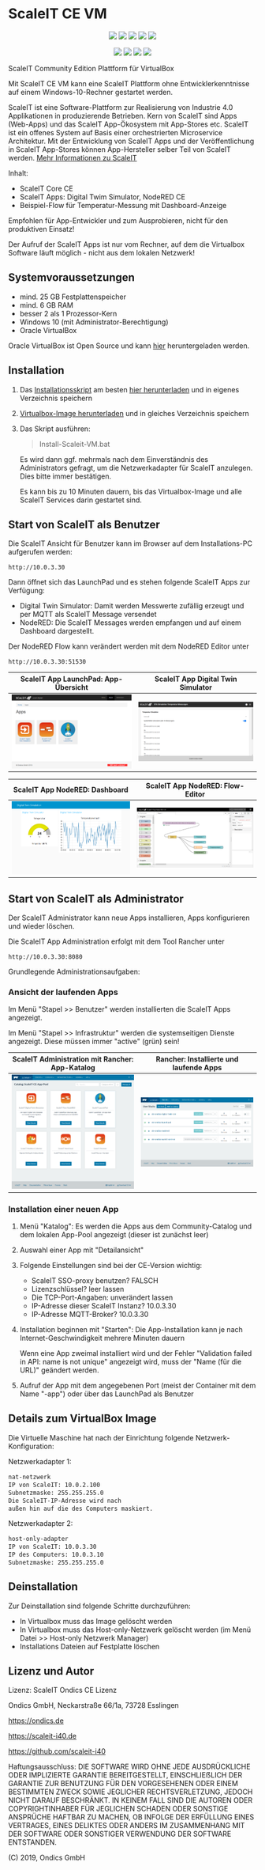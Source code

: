 # ScaleIT CE VM

<p align="center">
	<img src="https://img.shields.io/github/issues/scaleit-i40/scaleit-ce-vm.svg" />
	<img src="https://img.shields.io/github/last-commit/scaleit-i40/scaleit-ce-vm.svg" />
	<img src="https://img.shields.io/website/https/scaleit-i40.de.svg" />
	<img src="https://img.shields.io/github/repo-size/scaleit-i40/scaleit-ce-vm.svg" />
	<img src="https://img.shields.io/github/languages/top/scaleit-i40/scaleit-ce-vm.svg" />
</p>
<p align="center">
	<img src="https://img.shields.io/github/followers/scaleit-i40.svg?style=social" />
	<img src="https://img.shields.io/github/forks/scaleit-i40/scaleit-ce-vm.svg?style=social" />
	<img src="https://img.shields.io/github/stars/scaleit-i40/scaleit-ce-vm.svg?style=social" />
	<img src="https://img.shields.io/github/watchers/scaleit-i40/scaleit-ce-vm.svg?style=social" />
</p>

ScaleIT Community Edition Plattform für VirtualBox

Mit ScaleIT CE VM kann eine ScaleIT Plattform ohne Entwicklerkenntnisse auf einem Windows-10-Rechner gestartet werden.

ScaleIT ist eine Software-Plattform zur Realisierung von Industrie 4.0 Applikationen in produzierende Betrieben. Kern von ScaleIT sind Apps (Web-Apps) und das ScaleIT App-Ökosystem mit App-Stores etc. ScaleIT ist ein offenes System auf Basis einer orchestrierten Microservice Architektur. Mit der Entwicklung von ScaleIT Apps und der Veröffentlichung in ScaleIT App-Stores können App-Hersteller selber Teil von ScaleIT werden. [Mehr Informationen zu ScaleIT](https://scaleit-i40.de)

Inhalt:

* ScaleIT Core CE
* ScaleIT Apps: Digital Twim Simulator, NodeRED CE
* Beispiel-Flow für Temperatur-Messung mit Dashboard-Anzeige

Empfohlen für App-Entwickler und zum Ausprobieren, nicht für den produktiven Einsatz!

Der Aufruf der ScaleIT Apps ist nur vom Rechner, auf dem die Virtualbox Software läuft möglich - nicht aus dem lokalen Netzwerk!


## Systemvoraussetzungen

* mind. 25 GB Festplattenspeicher
* mind. 6 GB RAM
* besser 2 als 1 Prozessor-Kern
* Windows 10 (mit Administrator-Berechtigung)
* Oracle VirtualBox 

Oracle VirtualBox ist Open Source und kann [hier](https://www.virtualbox.org/wiki/Downloads) heruntergeladen werden. 


## Installation

1. Das [Installationsskript](https://github.com/scaleit-i40/scaleit-ce-vm/blob/master/Install-ScaleIT-VM.bat) am besten [hier herunterladen](https://share.ondics.de/index.php/s/nKtmAq3Kwrwgm9A) und in eigenes Verzeichnis speichern

2. [Virtualbox-Image herunterladen](https://share.ondics.de/index.php/s/wF8wd37nNj4TkcB) und in gleiches Verzeichnis speichern

3. Das Skript ausführen:

    > Install-Scaleit-VM.bat 

   Es wird dann ggf. mehrmals nach dem Einverständnis des Administrators gefragt, um die Netzwerkadapter für ScaleIT anzulegen. Dies bitte immer bestätigen.

   Es kann bis zu 10 Minuten dauern, bis das Virtualbox-Image und alle ScaleIT Services darin gestartet sind.
   
## Start von ScaleIT als Benutzer

Die ScaleIT Ansicht für Benutzer kann im Browser auf dem Installations-PC aufgerufen werden:

    http://10.0.3.30

Dann öffnet sich das LaunchPad und es stehen folgende ScaleIT Apps zur Verfügung:

* Digital Twin Simulator: Damit werden Messwerte zufällig erzeugt und per MQTT als ScaleIT Message versendet
* NodeRED: Die ScaleIT Messages werden empfangen und auf einem Dashboard dargestellt.

Der NodeRED Flow kann verändert werden mit dem NodeRED Editor unter

    http://10.0.3.30:51530
    
| ScaleIT App LaunchPad: App-Übersicht  |  ScaleIT App Digital Twin Simulator |
:-------------------------:|:-------------------------:
![](images/screenshot-10.0.3.30-51515-2019.05.28-09-45-52.png)  |  ![](images/screenshot-10.0.3.30-51556-2019.05.28-09-51-53.png)

| ScaleIT App NodeRED: Dashboard  |  ScaleIT App NodeRED: Flow-Editor |
:-------------------------:|:-------------------------:
![](images/screenshot-10.0.3.30-51530-2019.05.28-09-47-09.png)  |  ![](images/screenshot-10.0.3.30-51530-2019.05.28-09-51-11.png)


## Start von ScaleIT als Administrator

Der ScaleIT Administrator kann neue Apps installieren, Apps konfigurieren und wieder löschen.

Die ScaleIT App Administration erfolgt mit dem Tool Rancher unter

    http://10.0.3.30:8080
    
Grundlegende Administrationsaufgaben:

### Ansicht der laufenden Apps

Im Menü "Stapel >> Benutzer" werden installierten die ScaleIT Apps angezeigt.

Im Menü "Stapel >> Infrastruktur" werden die systemseitigen Dienste angezeigt. Diese müssen immer "active" (grün) sein!

| ScaleIT Administration mit Rancher: App-Katalog   | Rancher: Installierte und laufende Apps |
:-------------------------:|:-------------------------:
![](images/screenshot-10.0.3.30-8080-2019.05.28-09-50-05.png)  |  ![](images/screenshot-10.0.3.30-8080-2019.05.28-09-49-11.png)

### Installation einer neuen App

1. Menü "Katalog": Es werden die Apps aus dem Community-Catalog und dem lokalen App-Pool angezeigt (dieser ist zunächst leer)
1. Auswahl einer App mit "Detailansicht"
1. Folgende Einstellungen sind bei der CE-Version wichtig:

   * ScaleIT SSO-proxy benutzen? FALSCH
   * Lizenzschlüssel? leer lassen
   * Die TCP-Port-Angaben: unverändert lassen
   * IP-Adresse dieser ScaleIT Instanz? 10.0.3.30
   * IP-Adresse MQTT-Broker? 10.0.3.30
  
1. Installation beginnen mit "Starten": Die App-Installation kann je nach Internet-Geschwindigkeit mehrere Minuten dauern

   Wenn eine App zweimal installiert wird und der Fehler "Validation failed in API: name is not unique" angezeigt wird, muss der "Name (für die URL)" geändert werden.
   
1. Aufruf der App mit dem angegebenen Port (meist der Container mit dem Name "-app") oder über das LaunchPad als Benutzer


## Details zum VirtualBox Image

Die Virtuelle Maschine hat nach der Einrichtung folgende Netzwerk-Konfiguration:

Netzwerkadapter 1:

	nat-netzwerk
	IP von ScaleIT: 10.0.2.100
	Subnetzmaske: 255.255.255.0
	Die ScaleIT-IP-Adresse wird nach 
	außen hin auf die des Computers maskiert.

Netzwerkadapter 2: 

	host-only-adapter
	IP von ScaleIT: 10.0.3.30
	IP des Computers: 10.0.3.10
	Subnetzmaske: 255.255.255.0
	
## Deinstallation

Zur Deinstallation sind folgende Schritte durchzuführen:

* In Virtualbox muss das Image gelöscht werden
* In Virtualbox muss das Host-only-Netzwerk gelöscht werden (im Menü Datei >>  Host-only Netzwerk Manager)
* Installations Dateien auf Festplatte löschen

## Lizenz und Autor

Lizenz: ScaleIT Ondics CE Lizenz

Ondics GmbH, Neckarstraße 66/1a, 73728 Esslingen

https://ondics.de

https://scaleit-i40.de

https://github.com/scaleit-i40

Haftungsausschluss: DIE SOFTWARE WIRD OHNE JEDE AUSDRÜCKLICHE ODER IMPLIZIERTE GARANTIE BEREITGESTELLT, EINSCHLIEẞLICH DER GARANTIE ZUR BENUTZUNG FÜR DEN VORGESEHENEN ODER EINEM BESTIMMTEN ZWECK SOWIE JEGLICHER RECHTSVERLETZUNG, JEDOCH NICHT DARAUF BESCHRÄNKT. IN KEINEM FALL SIND DIE AUTOREN ODER COPYRIGHTINHABER FÜR JEGLICHEN SCHADEN ODER SONSTIGE ANSPRÜCHE HAFTBAR ZU MACHEN, OB INFOLGE DER ERFÜLLUNG EINES VERTRAGES, EINES DELIKTES ODER ANDERS IM ZUSAMMENHANG MIT DER SOFTWARE ODER SONSTIGER VERWENDUNG DER SOFTWARE ENTSTANDEN. 

(C) 2019, Ondics GmbH

